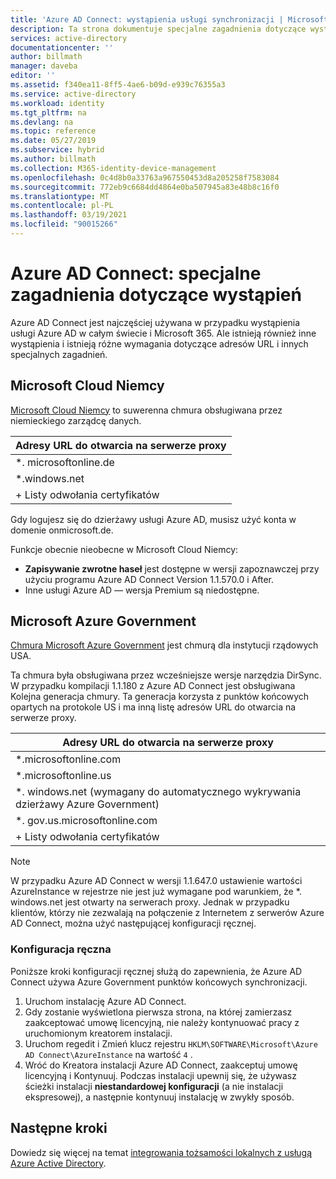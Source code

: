 ```yaml
---
title: 'Azure AD Connect: wystąpienia usługi synchronizacji | Microsoft Docs'
description: Ta strona dokumentuje specjalne zagadnienia dotyczące wystąpień usługi Azure AD.
services: active-directory
documentationcenter: ''
author: billmath
manager: daveba
editor: ''
ms.assetid: f340ea11-8ff5-4ae6-b09d-e939c76355a3
ms.service: active-directory
ms.workload: identity
ms.tgt_pltfrm: na
ms.devlang: na
ms.topic: reference
ms.date: 05/27/2019
ms.subservice: hybrid
ms.author: billmath
ms.collection: M365-identity-device-management
ms.openlocfilehash: 0c4d8b0a33763a967550453d8a205258f7583084
ms.sourcegitcommit: 772eb9c6684dd4864e0ba507945a83e48b8c16f0
ms.translationtype: MT
ms.contentlocale: pl-PL
ms.lasthandoff: 03/19/2021
ms.locfileid: "90015266"
---
```

# <a name="azure-ad-connect-special-considerations-for-instances"></a>Azure AD Connect: specjalne zagadnienia dotyczące wystąpień
Azure AD Connect jest najczęściej używana w przypadku wystąpienia usługi Azure AD w całym świecie i Microsoft 365. Ale istnieją również inne wystąpienia i istnieją różne wymagania dotyczące adresów URL i innych specjalnych zagadnień.

## <a name="microsoft-cloud-germany"></a>Microsoft Cloud Niemcy
[Microsoft Cloud Niemcy](https://www.microsoft.de/cloud-deutschland) to suwerenna chmura obsługiwana przez niemieckiego zarządcę danych.

| Adresy URL do otwarcia na serwerze proxy |
| --- |
| \*. microsoftonline.de |
| \*.windows.net |
| + Listy odwołania certyfikatów |

Gdy logujesz się do dzierżawy usługi Azure AD, musisz użyć konta w domenie onmicrosoft.de.

Funkcje obecnie nieobecne w Microsoft Cloud Niemcy:

* **Zapisywanie zwrotne haseł** jest dostępne w wersji zapoznawczej przy użyciu programu Azure AD Connect Version 1.1.570.0 i After.
* Inne usługi Azure AD — wersja Premium są niedostępne.

## <a name="microsoft-azure-government"></a>Microsoft Azure Government
[Chmura Microsoft Azure Government](https://azure.microsoft.com/features/gov/) jest chmurą dla instytucji rządowych USA.

Ta chmura była obsługiwana przez wcześniejsze wersje narzędzia DirSync. W przypadku kompilacji 1.1.180 z Azure AD Connect jest obsługiwana Kolejna generacja chmury. Ta generacja korzysta z punktów końcowych opartych na protokole US i ma inną listę adresów URL do otwarcia na serwerze proxy.

| Adresy URL do otwarcia na serwerze proxy |
| --- |
| \*.microsoftonline.com |
| \*.microsoftonline.us |
| \*. windows.net (wymagany do automatycznego wykrywania dzierżawy Azure Government) |
| \*. gov.us.microsoftonline.com |
| + Listy odwołania certyfikatów |

> [!NOTE]
> W przypadku Azure AD Connect w wersji 1.1.647.0 ustawienie wartości AzureInstance w rejestrze nie jest już wymagane pod warunkiem, że *. windows.net jest otwarty na serwerach proxy. Jednak w przypadku klientów, którzy nie zezwalają na połączenie z Internetem z serwerów Azure AD Connect, można użyć następującej konfiguracji ręcznej.

### <a name="manual-configuration"></a>Konfiguracja ręczna

Poniższe kroki konfiguracji ręcznej służą do zapewnienia, że Azure AD Connect używa Azure Government punktów końcowych synchronizacji.

1. Uruchom instalację Azure AD Connect.
2. Gdy zostanie wyświetlona pierwsza strona, na której zamierzasz zaakceptować umowę licencyjną, nie należy kontynuować pracy z uruchomionym kreatorem instalacji.
3. Uruchom regedit i Zmień klucz rejestru `HKLM\SOFTWARE\Microsoft\Azure AD Connect\AzureInstance` na wartość `4` .
4. Wróć do Kreatora instalacji Azure AD Connect, zaakceptuj umowę licencyjną i Kontynuuj. Podczas instalacji upewnij się, że używasz ścieżki instalacji **niestandardowej konfiguracji** (a nie instalacji ekspresowej), a następnie kontynuuj instalację w zwykły sposób.

## <a name="next-steps"></a>Następne kroki
Dowiedz się więcej na temat [integrowania tożsamości lokalnych z usługą Azure Active Directory](whatis-hybrid-identity.md).
